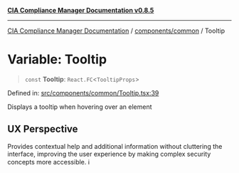 [**CIA Compliance Manager Documentation v0.8.5**](../../../README.md)

***

[CIA Compliance Manager Documentation](../../../modules.md) / [components/common](../README.md) / Tooltip

# Variable: Tooltip

> `const` **Tooltip**: `React.FC`\<`TooltipProps`\>

Defined in: [src/components/common/Tooltip.tsx:39](https://github.com/Hack23/cia-compliance-manager/blob/3ae0301247f765ba03c8c0fe645db4718bb8af76/src/components/common/Tooltip.tsx#L39)

Displays a tooltip when hovering over an element

## UX Perspective

Provides contextual help and additional information without
cluttering the interface, improving the user experience by
making complex security concepts more accessible. ℹ️
